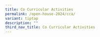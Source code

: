 ```yaml
---
title: Co Curricular Activities
permalink: /open-house-2024/cca/
variant: tiptap
description: ""
third_nav_title: Co Curricular Activities
---
```

<p></p>